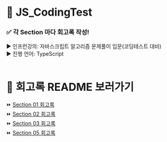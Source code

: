# 🚀 JS_CodingTest

### ✅ 각 Section 마다 회고록 작성!

▶ 인프런강의: 자바스크립트 알고리즘 문제풀이 입문(코딩테스트 대비)<br>
▶ 진행 언어: TypeScript<br>
<br>

# 💯 회고록 README 보러가기

⏩ [Section 01 회고록](https://github.com/Croossh/TS_CodingTest/tree/main/Section01)<br>
⏩ [Section 02 회고록](https://github.com/Croossh/TS_CodingTest/tree/main/Section02)<br>
⏩ [Section 03 회고록](https://github.com/Croossh/TS_CodingTest/tree/main/Section03)<br>
⏩ [Section 05 회고록](https://github.com/Croossh/TS_CodingTest/tree/main/Section05)<br>
